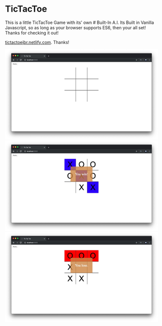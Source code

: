 # TicTacToe
This is a little TicTacToe Game with its' own # Built-In A.I. Its Built in Vanilla Javascript, so as long as your browser supports ES6, then your all set! Thanks for checking it out!

[tictactoejbr.netlify.com](https://tictactoejbr.netlify.com/). Thanks!


![](Img/Empty.jpg)
![](Img/Win.jpg)
![](Img/Lose.jpg)
